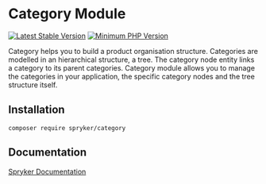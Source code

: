 # Category Module
[![Latest Stable Version](https://poser.pugx.org/spryker/category/v/stable.svg)](https://packagist.org/packages/spryker/category)
[![Minimum PHP Version](https://img.shields.io/badge/php-%3E%3D%208.0-8892BF.svg)](https://php.net/)

Category helps you to build a product organisation structure. Categories are modelled in an hierarchical structure, a tree. The category node entity links a category to its parent categories. Category module allows you to manage the categories in your application, the specific category nodes and the tree structure itself.

## Installation

```
composer require spryker/category
```

## Documentation

[Spryker Documentation](https://docs.spryker.com)
